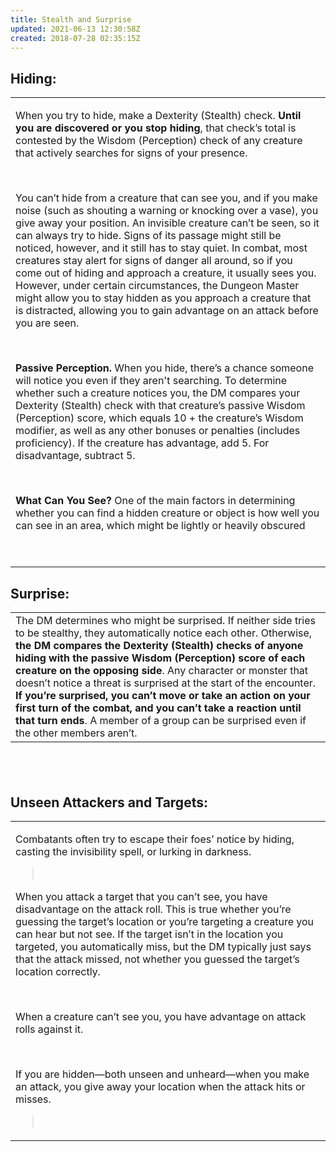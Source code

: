 ```yaml
---
title: Stealth and Surprise
updated: 2021-06-13 12:30:58Z
created: 2018-07-28 02:35:15Z
---
```


## **Hiding:**

<table><tbody><tr class="odd"><td><p>When you try to hide, make a Dexterity (Stealth) check. <strong>Until you are discovered or you stop hiding</strong>, that check’s total is contested by the Wisdom (Perception) check of any creature that actively searches for signs of your presence.</p><p> </p><p>You can’t hide from a creature that can see you, and if you make noise (such as shouting a warning or knocking over a vase), you give away your position. An invisible creature can’t be seen, so it can always try to hide. Signs of its passage might still be noticed, however, and it still has to stay quiet. In combat, most creatures stay alert for signs of danger all around, so if you come out of hiding and approach a creature, it usually sees you. However, under certain circumstances, the Dungeon Master might allow you to stay hidden as you approach a creature that is distracted, allowing you to gain advantage on an attack before you are seen.</p><p> </p><p><strong>Passive Perception.</strong> When you hide, there’s a chance someone will notice you even if they aren't searching. To determine whether such a creature notices you, the DM compares your Dexterity (Stealth) check with that creature’s passive Wisdom (Perception) score, which equals 10 + the creature’s Wisdom modifier, as well as any other bonuses or penalties (includes proficiency). If the creature has advantage, add 5. For disadvantage, subtract 5.</p><p> </p><p><strong>What Can You See?</strong> One of the main factors in determining whether you can find a hidden creature or object is how well you can see in an area, which might be lightly or heavily obscured</p><p> </p></td></tr></tbody></table>

## **Surprise:**

|                                                                                                                                                                                                                                                                                                                                                                                                                                                                                                                                                                                                                 |
|-----------------------------------------------------------------------------------------------------------------------------------------------------------------------------------------------------------------------------------------------------------------------------------------------------------------------------------------------------------------------------------------------------------------------------------------------------------------------------------------------------------------------------------------------------------------------------------------------------------------|
| The DM determines who might be surprised. If neither side tries to be stealthy, they automatically notice each other. Otherwise, **the DM compares the Dexterity (Stealth) checks of anyone hiding with the passive Wisdom (Perception) score of each creature on the opposing side**. Any character or monster that doesn’t notice a threat is surprised at the start of the encounter. **If you’re surprised, you can’t move or take an action on your first turn of the combat, and you can’t take a reaction until that turn ends**. A member of a group can be surprised even if the other members aren’t. |

##  

## **Unseen Attackers and Targets:**

<table><tbody><tr class="odd"><td><p>Combatants often try to escape their foes’ notice by hiding, casting the invisibility spell, or lurking in darkness.</p><blockquote><p> </p></blockquote><p>When you attack a target that you can’t see, you have disadvantage on the attack roll. This is true whether you’re guessing the target’s location or you’re targeting a creature you can hear but not see. If the target isn’t in the location you targeted, you automatically miss, but the DM typically just says that the attack missed, not whether you guessed the target’s location correctly.</p><p> </p><p>When a creature can’t see you, you have advantage on attack rolls against it.</p><p> </p><p>If you are hidden—both unseen and unheard—when you make an attack, you give away your location when the attack hits or misses.</p><blockquote><p> </p></blockquote></td></tr></tbody></table>